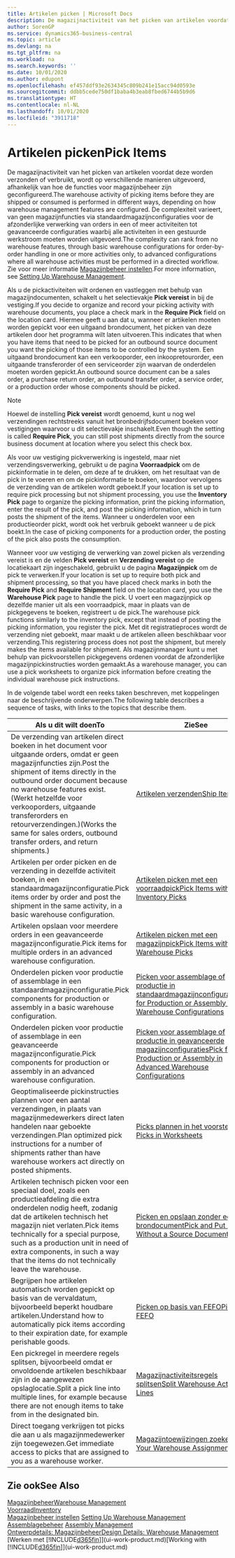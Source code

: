 ```yaml
---
title: Artikelen picken | Microsoft Docs
description: De magazijnactiviteit van het picken van artikelen voordat deze worden verzonden of verbruikt, wordt op verschillende manieren uitgevoerd, afhankelijk van hoe de functies voor magazijnbeheer zijn geconfigureerd. De complexiteit van de instelling varieert, van geen magazijnfuncties via standaardmagazijnconfiguraties voor de afzonderlijke verwerking van orders in een of meer activiteiten tot geavanceerde configuraties waarbij alle activiteiten in een gestuurde werkstroom moeten worden uitgevoerd.
author: SorenGP
ms.service: dynamics365-business-central
ms.topic: article
ms.devlang: na
ms.tgt_pltfrm: na
ms.workload: na
ms.search.keywords: ''
ms.date: 10/01/2020
ms.author: edupont
ms.openlocfilehash: ef457ddf93e2634345c809b241e15acc94d0593e
ms.sourcegitcommit: ddbb5cede750df1baba4b3eab8fbed6744b5b9d6
ms.translationtype: HT
ms.contentlocale: nl-NL
ms.lasthandoff: 10/01/2020
ms.locfileid: "3911718"
---
```

# <a name="pick-items"></a><span data-ttu-id="104d0-104">Artikelen picken</span><span class="sxs-lookup"><span data-stu-id="104d0-104">Pick Items</span></span>

<span data-ttu-id="104d0-105">De magazijnactiviteit van het picken van artikelen voordat deze worden verzonden of verbruikt, wordt op verschillende manieren uitgevoerd, afhankelijk van hoe de functies voor magazijnbeheer zijn geconfigureerd.</span><span class="sxs-lookup"><span data-stu-id="104d0-105">The warehouse activity of picking items before they are shipped or consumed is performed in different ways, depending on how warehouse management features are configured.</span></span> <span data-ttu-id="104d0-106">De complexiteit varieert, van geen magazijnfuncties via standaardmagazijnconfiguraties voor de afzonderlijke verwerking van orders in een of meer activiteiten tot geavanceerde configuraties waarbij alle activiteiten in een gestuurde werkstroom moeten worden uitgevoerd.</span><span class="sxs-lookup"><span data-stu-id="104d0-106">The complexity can rank from no warehouse features, through basic warehouse configurations for order-by-order handling in one or more activities only, to advanced configurations where all warehouse activities must be performed in a directed workflow.</span></span> <span data-ttu-id="104d0-107">Zie voor meer informatie [Magazijnbeheer instellen](warehouse-setup-warehouse.md).</span><span class="sxs-lookup"><span data-stu-id="104d0-107">For more information, see [Setting Up Warehouse Management](warehouse-setup-warehouse.md).</span></span>

<span data-ttu-id="104d0-108">Als u de pickactiviteiten wilt ordenen en vastleggen met behulp van magazijndocumenten, schakelt u het selectievakje **Pick vereist** in bij de vestiging.</span><span class="sxs-lookup"><span data-stu-id="104d0-108">If you decide to organize and record your picking activity with warehouse documents, you place a check mark in the **Require Pick** field on the location card.</span></span> <span data-ttu-id="104d0-109">Hiermee geeft u aan dat u, wanneer er artikelen moeten worden gepickt voor een uitgaand brondocument, het picken van deze artikelen door het programma wilt laten uitvoeren.</span><span class="sxs-lookup"><span data-stu-id="104d0-109">This indicates that when you have items that need to be picked for an outbound source document you want the picking of those items to be controlled by the system.</span></span> <span data-ttu-id="104d0-110">Een uitgaand brondocument kan een verkooporder, een inkoopretourorder, een uitgaande transferorder of een serviceorder zijn waarvan de onderdelen moeten worden gepickt.</span><span class="sxs-lookup"><span data-stu-id="104d0-110">An outbound source document can be a sales order, a purchase return order, an outbound transfer order, a service order, or a production order whose components should be picked.</span></span>

> [!NOTE]
> <span data-ttu-id="104d0-111">Hoewel de instelling **Pick vereist** wordt genoemd, kunt u nog wel verzendingen rechtstreeks vanuit het bronbedrijfsdocument boeken voor vestigingen waarvoor u dit selectievakje inschakelt.</span><span class="sxs-lookup"><span data-stu-id="104d0-111">Even though the setting is called **Require Pick**, you can still post shipments directly from the source business document at location where you select this check box.</span></span>

<span data-ttu-id="104d0-112">Als voor uw vestiging pickverwerking is ingesteld, maar niet verzendingsverwerking, gebruikt u de pagina **Voorraadpick** om de pickinformatie in te delen, om deze af te drukken, om het resultaat van de pick in te voeren en om de pickinformatie te boeken, waardoor vervolgens de verzending van de artikelen wordt geboekt.</span><span class="sxs-lookup"><span data-stu-id="104d0-112">If your location is set up to require pick processing but not shipment processing, you use the **Inventory Pick** page to organize the picking information, print the picking information, enter the result of the pick, and post the picking information, which in turn posts the shipment of the items.</span></span> <span data-ttu-id="104d0-113">Wanneer u onderdelen voor een productieorder pickt, wordt ook het verbruik geboekt wanneer u de pick boekt.</span><span class="sxs-lookup"><span data-stu-id="104d0-113">In the case of picking components for a production order, the posting of the pick also posts the consumption.</span></span>

<span data-ttu-id="104d0-114">Wanneer voor uw vestiging de verwerking van zowel picken als verzending vereist is en de velden **Pick vereist** en **Verzending vereist** op de locatiekaart zijn ingeschakeld, gebruikt u de pagina **Magazijnpick** om de pick te verwerken.</span><span class="sxs-lookup"><span data-stu-id="104d0-114">If your location is set up to require both pick and shipment processing, so that you have placed check marks in both the **Require Pick** and **Require Shipment** field on the location card, you use the **Warehouse Pick** page to handle the pick.</span></span> <span data-ttu-id="104d0-115">U voert een magazijnpick op dezelfde manier uit als een voorraadpick, maar in plaats van de pickgegevens te boeken, registreert u de pick.</span><span class="sxs-lookup"><span data-stu-id="104d0-115">The warehouse pick functions similarly to the inventory pick, except that instead of posting the picking information, you register the pick.</span></span> <span data-ttu-id="104d0-116">Met dit registratieproces wordt de verzending niet geboekt, maar maakt u de artikelen alleen beschikbaar voor verzending.</span><span class="sxs-lookup"><span data-stu-id="104d0-116">This registering process does not post the shipment, but merely makes the items available for shipment.</span></span> <span data-ttu-id="104d0-117">Als magazijnmanager kunt u met behulp van pickvoorstellen pickgegevens ordenen voordat de afzonderlijke magazijnpickinstructies worden gemaakt.</span><span class="sxs-lookup"><span data-stu-id="104d0-117">As a warehouse manager, you can use a pick worksheets to organize pick information before creating the individual warehouse pick instructions.</span></span>

<span data-ttu-id="104d0-118">In de volgende tabel wordt een reeks taken beschreven, met koppelingen naar de beschrijvende onderwerpen.</span><span class="sxs-lookup"><span data-stu-id="104d0-118">The following table describes a sequence of tasks, with links to the topics that describe them.</span></span>   

|<span data-ttu-id="104d0-119">**Als u dit wilt doen**</span><span class="sxs-lookup"><span data-stu-id="104d0-119">**To**</span></span>|<span data-ttu-id="104d0-120">**Zie**</span><span class="sxs-lookup"><span data-stu-id="104d0-120">**See**</span></span>|
|------------|-------------|  
|<span data-ttu-id="104d0-121">De verzending van artikelen direct boeken in het document voor uitgaande orders, omdat er geen magazijnfuncties zijn.</span><span class="sxs-lookup"><span data-stu-id="104d0-121">Post the shipment of items directly in the outbound order document because no warehouse features exist.</span></span> <span data-ttu-id="104d0-122">(Werkt hetzelfde voor verkooporders, uitgaande transferorders en retourverzendingen.)</span><span class="sxs-lookup"><span data-stu-id="104d0-122">(Works the same for sales orders, outbound transfer orders, and return shipments.)</span></span>|[<span data-ttu-id="104d0-123">Artikelen verzenden</span><span class="sxs-lookup"><span data-stu-id="104d0-123">Ship Items</span></span>](warehouse-how-ship-items.md)|  
|<span data-ttu-id="104d0-124">Artikelen per order picken en de verzending in dezelfde activiteit boeken, in een standaardmagazijnconfiguratie.</span><span class="sxs-lookup"><span data-stu-id="104d0-124">Pick items order by order and post the shipment in the same activity, in a basic warehouse configuration.</span></span>|[<span data-ttu-id="104d0-125">Artikelen picken met een voorraadpick</span><span class="sxs-lookup"><span data-stu-id="104d0-125">Pick Items with Inventory Picks</span></span>](warehouse-how-to-pick-items-with-inventory-picks.md)|
|<span data-ttu-id="104d0-126">Artikelen opslaan voor meerdere orders in een geavanceerde magazijnconfiguratie.</span><span class="sxs-lookup"><span data-stu-id="104d0-126">Pick items for multiple orders in an advanced warehouse configuration.</span></span>|[<span data-ttu-id="104d0-127">Artikelen picken met een magazijnpick</span><span class="sxs-lookup"><span data-stu-id="104d0-127">Pick Items with Warehouse Picks</span></span>](warehouse-how-to-pick-items-for-warehouse-shipment.md)|  
|<span data-ttu-id="104d0-128">Onderdelen picken voor productie of assemblage in een standaardmagazijnconfiguratie.</span><span class="sxs-lookup"><span data-stu-id="104d0-128">Pick components for production or assembly in a basic warehouse configuration.</span></span>|[<span data-ttu-id="104d0-129">Picken voor assemblage of productie in standaardmagazijnconfiguraties</span><span class="sxs-lookup"><span data-stu-id="104d0-129">Pick for Production or Assembly in Basic Warehouse Configurations</span></span>](warehouse-how-to-pick-for-production.md)|
|<span data-ttu-id="104d0-130">Onderdelen picken voor productie of assemblage in een geavanceerde magazijnconfiguratie.</span><span class="sxs-lookup"><span data-stu-id="104d0-130">Pick components for production or assembly in an advanced warehouse configuration.</span></span>|[<span data-ttu-id="104d0-131">Picken voor assemblage of productie in geavanceerde magazijnconfiguraties</span><span class="sxs-lookup"><span data-stu-id="104d0-131">Pick for Production or Assembly in Advanced Warehouse Configurations</span></span>](warehouse-how-to-pick-for-internal-operations-in-advanced-warehousing.md)|  
|<span data-ttu-id="104d0-132">Geoptimaliseerde pickinstructies plannen voor een aantal verzendingen, in plaats van magazijnmedewerkers direct laten handelen naar geboekte verzendingen.</span><span class="sxs-lookup"><span data-stu-id="104d0-132">Plan optimized pick instructions for a number of shipments rather than have warehouse workers act directly on posted shipments.</span></span>|[<span data-ttu-id="104d0-133">Picks plannen in het voorstel</span><span class="sxs-lookup"><span data-stu-id="104d0-133">Plan Picks in Worksheets</span></span>](warehouse-how-to-plan-picks-in-worksheets.md)|  
|<span data-ttu-id="104d0-134">Artikelen technisch picken voor een speciaal doel, zoals een productieafdeling die extra onderdelen nodig heeft, zodanig dat de artikelen technisch het magazijn niet verlaten.</span><span class="sxs-lookup"><span data-stu-id="104d0-134">Pick items technically for a special purpose, such as a production unit in need of extra components, in such a way that the items do not technically leave the warehouse.</span></span>|[<span data-ttu-id="104d0-135">Picken en opslaan zonder een brondocument</span><span class="sxs-lookup"><span data-stu-id="104d0-135">Pick and Put Away Without a Source Document</span></span>](warehouse-how-to-create-put-aways-from-internal-put-aways.md)|
|<span data-ttu-id="104d0-136">Begrijpen hoe artikelen automatisch worden gepickt op basis van de vervaldatum, bijvoorbeeld beperkt houdbare artikelen.</span><span class="sxs-lookup"><span data-stu-id="104d0-136">Understand how to automatically pick items according to their expiration date, for example perishable goods.</span></span>|[<span data-ttu-id="104d0-137">Picken op basis van FEFO</span><span class="sxs-lookup"><span data-stu-id="104d0-137">Picking By FEFO</span></span>](warehouse-picking-by-fefo.md)|
|<span data-ttu-id="104d0-138">Een pickregel in meerdere regels splitsen, bijvoorbeeld omdat er onvoldoende artikelen beschikbaar zijn in de aangewezen opslaglocatie.</span><span class="sxs-lookup"><span data-stu-id="104d0-138">Split a pick line into multiple lines, for example because there are not enough items to take from in the designated bin.</span></span>|[<span data-ttu-id="104d0-139">Magazijnactiviteitsregels splitsen</span><span class="sxs-lookup"><span data-stu-id="104d0-139">Split Warehouse Activity Lines</span></span>](warehouse-how-to-split-warehouse-activity-lines.md)|
|<span data-ttu-id="104d0-140">Direct toegang verkrijgen tot picks die aan u als magazijnmedewerker zijn toegewezen.</span><span class="sxs-lookup"><span data-stu-id="104d0-140">Get immediate access to picks that are assigned to you as a warehouse worker.</span></span>|[<span data-ttu-id="104d0-141">Magazijntoewijzingen zoeken</span><span class="sxs-lookup"><span data-stu-id="104d0-141">Find Your Warehouse Assignments</span></span>](warehouse-how-to-find-your-warehouse-assignments.md)|  

## <a name="see-also"></a><span data-ttu-id="104d0-142">Zie ook</span><span class="sxs-lookup"><span data-stu-id="104d0-142">See Also</span></span>  
[<span data-ttu-id="104d0-143">Magazijnbeheer</span><span class="sxs-lookup"><span data-stu-id="104d0-143">Warehouse Management</span></span>](warehouse-manage-warehouse.md)  
[<span data-ttu-id="104d0-144">Voorraad</span><span class="sxs-lookup"><span data-stu-id="104d0-144">Inventory</span></span>](inventory-manage-inventory.md)  
<span data-ttu-id="104d0-145">[Magazijnbeheer instellen](warehouse-setup-warehouse.md)   </span><span class="sxs-lookup"><span data-stu-id="104d0-145">[Setting Up Warehouse Management](warehouse-setup-warehouse.md)   </span></span>  
<span data-ttu-id="104d0-146">[Assemblagebeheer](assembly-assemble-items.md)  </span><span class="sxs-lookup"><span data-stu-id="104d0-146">[Assembly Management](assembly-assemble-items.md)  </span></span>  
[<span data-ttu-id="104d0-147">Ontwerpdetails: Magazijnbeheer</span><span class="sxs-lookup"><span data-stu-id="104d0-147">Design Details: Warehouse Management</span></span>](design-details-warehouse-management.md)  
<span data-ttu-id="104d0-148">[Werken met [!INCLUDE[d365fin](includes/d365fin_md.md)]](ui-work-product.md)</span><span class="sxs-lookup"><span data-stu-id="104d0-148">[Working with [!INCLUDE[d365fin](includes/d365fin_md.md)]](ui-work-product.md)</span></span>
